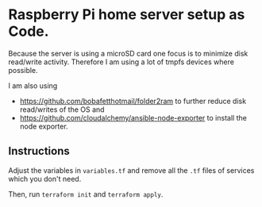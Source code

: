 # Raspberry Pi home server setup as Code.

Because the server is using a microSD card one focus is to minimize disk read/write activity. Therefore I am using a lot of tmpfs devices where possible.

I am also using 
* <https://github.com/bobafetthotmail/folder2ram> to further reduce disk read/writes of the OS and
* <https://github.com/cloudalchemy/ansible-node-exporter> to install the node exporter.

## Instructions

Adjust the variables in `variables.tf` and remove all the `.tf` files of services which you don't need.

Then, run `terraform init` and `terraform apply`.